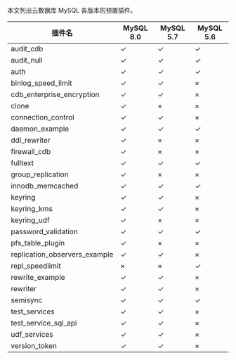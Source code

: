 
本文列出云数据库 MySQL 各版本的预置插件。

| 插件名                        | MySQL 8.0 | MySQL 5.7 | MySQL 5.6 |
| ----------------------------- | --------- | --------- | --------- |
| audit_cdb                     | &#10003;  | &#10003;  | &#10003;  |
| audit_null                    | &#10003;  | &#10003;  | &#10003;  |
| auth                          | &#10003;  | &#10003;  | &#10003;  |
| binlog_speed_limit            | &#10003;  | &#10003;  | ×         |
| cdb_enterprise_encryption     | &#10003;  | &#10003;  | ×         |
| clone                         | &#10003;  | ×         | ×         |
| connection_control            | &#10003;  | &#10003;  | ×         |
| daemon_example                | &#10003;  | &#10003;  | &#10003;  |
| ddl_rewriter                  | &#10003;  | ×         | ×         |
| firewall_cdb                  | &#10003;  | ×         | ×         |
| fulltext                      | &#10003;  | &#10003;  | &#10003;  |
| group_replication             | &#10003;  | ×         | ×         |
| innodb_memcached              | &#10003;  | &#10003;  | &#10003;  |
| keyring                       | &#10003;  | &#10003;  | ×         |
| keyring_kms                   | &#10003;  | &#10003;  | ×         |
| keyring_udf                   | &#10003;  | ×         | ×         |
| password_validation           | &#10003;  | &#10003;  | &#10003;  |
| pfs_table_plugin              | &#10003;  | ×         | ×         |
| replication_observers_example | &#10003;  | &#10003;  | ×         |
| repl_speedlimit               | ×         | ×         | &#10003;  |
| rewrite_example               | &#10003;  | &#10003;  | ×         |
| rewriter                      | &#10003;  | &#10003;  | ×         |
| semisync                      | &#10003;  | &#10003;  | &#10003;  |
| test_services                 | &#10003;  | &#10003;  | ×         |
| test_service_sql_api          | &#10003;  | &#10003;  | ×         |
| udf_services                  | &#10003;  | &#10003;  | ×         |
| version_token                 | &#10003;  | &#10003;  | ×         |
